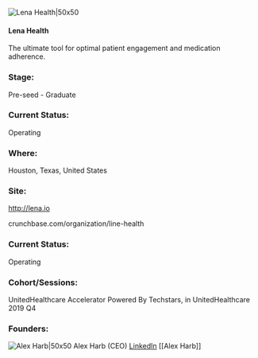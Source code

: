 

![Lena Health|50x50](http://s3.amazonaws.com/ts-accel-connect-uploads/images/image_files/5eb06f83a36c1125a600006b/original/lena-circle.png)

#### Lena Health
The ultimate tool for optimal patient engagement and medication adherence.

### Stage: 
Pre-seed - Graduate 

### Current Status: 
Operating

### Where:
Houston, Texas, United States

### Site:
http://lena.io



crunchbase.com/organization/line-health

### Current Status: 
Operating

### Cohort/Sessions: 
UnitedHealthcare Accelerator Powered By Techstars, in UnitedHealthcare 2019 Q4

### Founders: 

![Alex Harb|50x50](https://apimg.techstars.com/connect/images/image_files/5d7022d5a36c110965000070/original/alex-headshot.jpg) Alex Harb (CEO) [LinkedIn](https://linkedin.com/in/alejandroharb) [[Alex Harb]]


